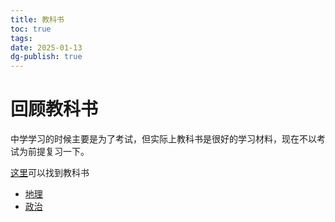 ```yaml
---
title: 教科书
toc: true
tags:
date: 2025-01-13
dg-publish: true
---
```


# 回顾教科书

中学学习的时候主要是为了考试，但实际上教科书是很好的学习材料，现在不以考试为前提复习一下。

[这里](https://github.com/TapXWorld/ChinaTextbook)可以找到教科书

- [地理](/wiki/savoir/textbook/geography)
- [政治](/wiki/savoir/textbook/politics)
